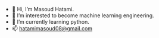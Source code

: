 - 👋 Hi, I’m Masoud Hatami.
- 👀 I’m interested to become  machine learning engineering.
- 🌱 I’m currently learning python.
- 📫 hatamimasoud08@gmail.com 


<!---
Masoud-Ht/Masoud-Ht is a ✨ special ✨ repository because its `README.md` (this file) appears on your GitHub profile.
You can click the Preview link to take a look at your changes.
--->
